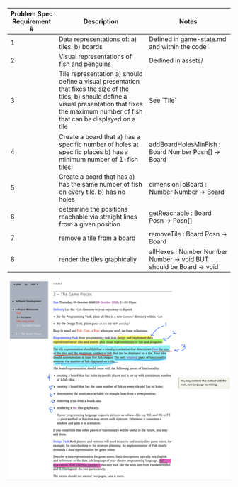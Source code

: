 
| Problem Spec Requirement \# | Description                                                                                                                                                                                                 | Notes                                                                             |
|-----------------------------|-------------------------------------------------------------------------------------------------------------------------------------------------------------------------------------------------------------|-----------------------------------------------------------------------------------|
| 1                           | Data representations of: a) tiles. b) boards                                                                                                                                                                    | Defined in game\-state\.md and within the code                                    |
| 2                           | Visual representations of fish and penguins                                                                                                                                                                 | Dedined in assets/                                                                |
| 3                           | Tile representation a\) should define a visual presentation that fixes the size of the tiles, b\) should define a visual presentation that fixes the maximum number of fish that can be displayed on a tile | See \`Tile`                                                           |
| 4                           | Create a board that a\) has a specific number of holes at specific places b\) has a minimum number of 1\-fish tiles\.                                                                                       | addBoardHolesMinFish : Board Number Posn\[\] \-> Board                            |
| 5                           | Create a board that has a\) has the same number of fish on every tile\. b\) has no holes                                                                                                                    | dimensionToBoard : Number Number \-> Board                                        |
| 6                           | determine the positions reachable via straight lines from a given position                                                                                                                                  | getReachable : Board Posn \-> Posn\[\]                                            |
| 7                           | remove a tile from a board                                                                                                                                                                                  | removeTile : Board Posn \-> Board                                                 |
| 8                           | render the tiles graphically                                                                                                                                                                                | allHexes : Number Number Number \-> void BUT should be Board \-> void |




![](assignment-annotation.png)
